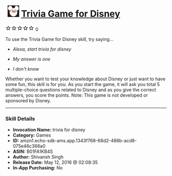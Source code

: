 # &nbsp;<img src="skill_icon" alt="Trivia Game for Disney icon" width="36"> [Trivia Game for Disney](http://alexa.amazon.com/#skills/amzn1.echo-sdk-ams.app.1343f768-68d2-486b-acd8-075e46c366a0)
![0 stars](../../images/ic_star_border_black_18dp_1x.png)![0 stars](../../images/ic_star_border_black_18dp_1x.png)![0 stars](../../images/ic_star_border_black_18dp_1x.png)![0 stars](../../images/ic_star_border_black_18dp_1x.png)![0 stars](../../images/ic_star_border_black_18dp_1x.png) 0

To use the Trivia Game for Disney skill, try saying...

* *Alexa, start trivia for disney*

* *My answer is one*

* *I don't know*

Whether you want to test your knowledge about Disney or just want to have some fun, this skill is for you. 
As you start the game, it will ask you total 5 multiple-choice questions related to Disney and as you give the correct answers, you score the points.
Note: This game is not developed or sponsored by Disney.

***

### Skill Details

* **Invocation Name:** trivia for disney
* **Category:** Games
* **ID:** amzn1.echo-sdk-ams.app.1343f768-68d2-486b-acd8-075e46c366a0
* **ASIN:** B01FA1KB4S
* **Author:** Shivansh Singh
* **Release Date:** May 12, 2016 @ 02:08:35
* **In-App Purchasing:** No
